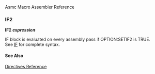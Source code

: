 Asmc Macro Assembler Reference

### IF2

**IF2 _expression_**

IF block is evaluated on every assembly pass if OPTION:SETIF2 is TRUE. See [IF](if.md) for complete syntax.

#### See Also

[Directives Reference](readme.md)